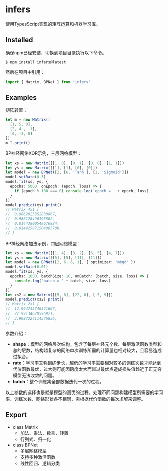# infers
使用TypesScript实现的矩阵运算和机器学习库。

## Installed
确保npm已经安装，切换到项目目录执行以下命令。
```shell
$ npm install infers@latest
```
然后在项目中引用：
```ts
import { Matrix, BPNet } from 'infers'
```

## Examples
矩阵转置：
```ts
let m = new Matrix([
  [1, 5, 0],
  [2, 4 , -1],
  [0, -2, 0]
])
m.T.print()
```
BP神经网络XOR示例，三层网络模型：
```ts
let xs = new Matrix([[1, 0], [0, 1], [0, 0], [1, 1]])
let ys = new Matrix([[1], [1], [0], [0]])
let model = new BPNet([2, [6, 'Tanh'], [1, 'Sigmoid']])
model.setRate(0.3)
model.fit(xs, ys, {
  epochs: 5000, onEpoch: (epoch, loss) => {
    if (epoch % 100 === 0) console.log('epoch = ' + epoch, loss)
  }
})
model.predict(xs).print()
// Matrix 4x1 [
//  0.9862025352830867, 
//  0.986128496195502, 
//  0.01443800549676924, 
//  0.014425871504885788, 
// ]
```
BP神经网络加法示例，四层网络模型：
```ts
let xs = new Matrix([[1, 4], [3, 2], [6, 5], [4, 7]])
let ys = new Matrix([[5], [5], [11], [11]])
let model = new BPNet([2, 6, 6, 1], { optimizer: 'mbgd' })
model.setRate(0.01)
model.fit(xs, ys, {
  epochs: 1000, batchSize: 10, onBatch: (batch, size, loss) => {
    console.log('batch = ' + batch, size, loss)
  }
})
let xs2 = new Matrix([[5, 8], [22, 6], [-5, 9]])
model.predict(xs2).print()
// Matrix 2x1 [
//  12.994745740521667, 
//  27.99134620596921, 
//  3.9987224114576856, 
// ]
```
参数介绍：
 - **shape**：模型的网络层次结构，包含了每层神经元个数、每层激活函数类型和总的层数，结构越复杂的网络单次训练所需的计算量也相对较大，且容易造成过拟合。
 - **rate**：学习率又称训练步长，越低的学习率需要相对较多的训练次数才能达到代价函数最优，过大则可能因跨度太大而越过最优点造成损失值趋近于正无穷模型无法收敛的问题。
 - **batch**：整个训练集全部数据迭代一次的过程。

以上参数的选择也是就是模型的调优的过程，处理不同问题构建模型所需要的学习率、训练次数、网络形状各不相同，需根据代价函数的每次求解来调整。

## Export
- class Matrix
  - 加法、乘法、数乘、转置
  - 行列式、归一化
- class BPNet
  - 多层网络模型
  - 支持多种激活函数
  - 线性回归、逻辑分类